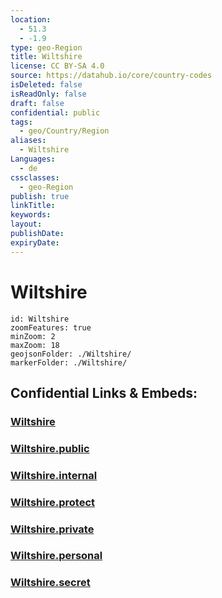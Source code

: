 ```yaml
---
location:
  - 51.3
  - -1.9
type: geo-Region
title: Wiltshire
license: CC BY-SA 4.0
source: https://datahub.io/core/country-codes
isDeleted: false
isReadOnly: false
draft: false
confidential: public
tags:
  - geo/Country/Region
aliases:
  - Wiltshire
Languages:
  - de
cssclasses:
  - geo-Region
publish: true
linkTitle:
keywords:
layout:
publishDate:
expiryDate:
---
```


# Wiltshire

```leaflet
id: Wiltshire
zoomFeatures: true 
minZoom: 2 
maxZoom: 18
geojsonFolder: ./Wiltshire/
markerFolder: ./Wiltshire/
```


## Confidential Links & Embeds: 

### [Wiltshire](/_Standards/Earth/Continent/Europe/Europe~North/UK/England/Regions~England/South_West_England/Wiltshire.md) 

### [Wiltshire.public](/_public/Earth/Continent/Europe/Europe~North/UK/England/Regions~England/South_West_England/Wiltshire.public.md) 

### [Wiltshire.internal](/_internal/Earth/Continent/Europe/Europe~North/UK/England/Regions~England/South_West_England/Wiltshire.internal.md) 

### [Wiltshire.protect](/_protect/Earth/Continent/Europe/Europe~North/UK/England/Regions~England/South_West_England/Wiltshire.protect.md) 

### [Wiltshire.private](/_private/Earth/Continent/Europe/Europe~North/UK/England/Regions~England/South_West_England/Wiltshire.private.md) 

### [Wiltshire.personal](/_personal/Earth/Continent/Europe/Europe~North/UK/England/Regions~England/South_West_England/Wiltshire.personal.md) 

### [Wiltshire.secret](/_secret/Earth/Continent/Europe/Europe~North/UK/England/Regions~England/South_West_England/Wiltshire.secret.md)

